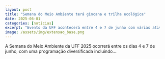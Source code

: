 ```yaml
---
layout: post
title: "Semana do Meio Ambiente terá gincana e trilha ecológica"
date: 2025-06-01
categories: [noticias]
excerpt: "Evento da UFF acontecerá entre 4 e 7 de junho com várias atividades de campo e oficinas abertas."
image: /assets/img/extensao_base.png
---
```


A Semana do Meio Ambiente da UFF 2025 ocorrerá entre os dias 4 e 7 de junho, com uma programação diversificada incluindo...
